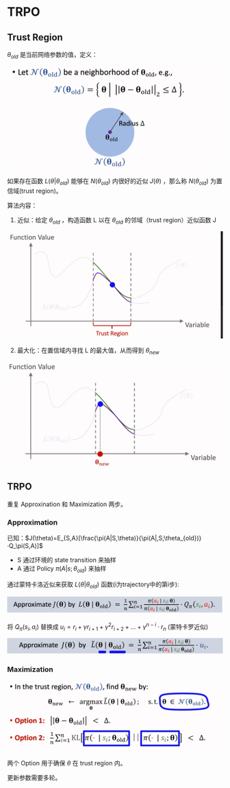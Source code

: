 # TRPO

## Trust Region

$\theta_{old}$ 是当前网络参数的值，定义：

![image-20250524185310779](./TRPO.assets/image-20250524185310779.png)

如果存在函数 $L(\theta|\theta_{old})$ 能够在 $N(\theta_{old})$ 内很好的近似 $J(\theta)$ ，那么称 $N(\theta_{old})$ 为置信域(trust region)。

算法内容：

1. 近似：给定 $\theta_{old}$ ，构造函数 L 以在  $\theta_{old}$ 的邻域（trust region）近似函数 J

![image-20250524184659495](./TRPO.assets/image-20250524184659495.png)

2. 最大化：在置信域内寻找 L 的最大值，从而得到 $\theta_{new}$

![image-20250524184725534](./TRPO.assets/image-20250524184725534.png)



## TRPO

重复 Approxination 和 Maximization 两步。

### Approximation

已知：$J(\theta)=E_{S,A}[\frac{\pi(A|S,\theta)}{\pi(A|,S;\theta_{old})}·Q_\pi(S,A)]$ 

- S 通过环境的 state transition 来抽样
- A 通过 Policy $\pi(A|s;\theta_{old})$ 来抽样

通过蒙特卡洛近似来获取 $L(\theta|\theta_{old})$ 函数(i为trajectory中的第i步):

![image-20250524191828019](./TRPO.assets/image-20250524191828019.png)

将 $Q_\pi(s_i,a_i)$ 替换成 $u_i=r_i+\gamma r_{i+1}+\gamma^2 r_{i+2}+...+\gamma^{n-i}·r_n$ (蒙特卡罗近似)

![image-20250524192215640](./TRPO.assets/image-20250524192215640.png)

### Maximization

![image-20250524192422665](./TRPO.assets/image-20250524192422665.png)

两个 Option 用于确保 $\theta$ 在 trust region 内。

更新参数需要多轮。